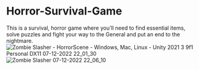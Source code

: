 # Horror-Survival-Game
This is a survival, horror game where you'll need to find essential items, solve puzzles and fight your way to the General and put an end to the nightmare.
![Zombie Slasher - HorrorScene - Windows, Mac, Linux - Unity 2021 3 9f1 Personal _DX11_ 07-12-2022 22_01_30](https://user-images.githubusercontent.com/119105892/206237852-b310e8ab-0892-481f-a140-ba933b335bd7.png)
![Zombie Slasher 07-12-2022 22_06_10](https://user-images.githubusercontent.com/119105892/206237897-02419a86-91aa-4d5b-a118-38c76b88efc5.png)
